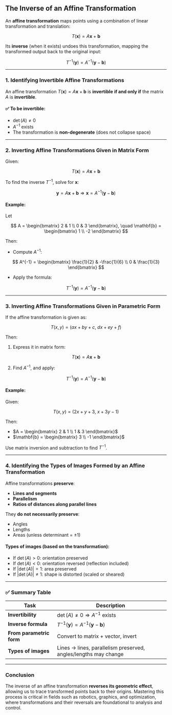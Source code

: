 ## **The Inverse of an Affine Transformation**

An **affine transformation** maps points using a combination of linear transformation and translation:

$$
T(\mathbf{x}) = A\mathbf{x} + \mathbf{b}
$$

Its **inverse** (when it exists) undoes this transformation, mapping the transformed output back to the original input:

$$
T^{-1}(\mathbf{y}) = A^{-1}(\mathbf{y} - \mathbf{b})
$$

---

### **1. Identifying Invertible Affine Transformations**

An affine transformation $`T(\mathbf{x}) = A\mathbf{x} + \mathbf{b}`$ is **invertible** **if and only if** the matrix $`A`$ is **invertible**.

#### ✅ To be invertible:

* $`\det(A) \neq 0`$
* $`A^{-1}`$ exists
* The transformation is **non-degenerate** (does not collapse space)

---

### **2. Inverting Affine Transformations Given in Matrix Form**

Given:

$$
T(\mathbf{x}) = A\mathbf{x} + \mathbf{b}
$$

To find the inverse $`T^{-1}`$, solve for $`\mathbf{x}`$:

$$
\mathbf{y} = A\mathbf{x} + \mathbf{b} \Rightarrow \mathbf{x} = A^{-1}(\mathbf{y} - \mathbf{b})
$$

#### **Example:**

Let

$$
A = \begin{bmatrix} 2 & 1 \\ 0 & 3 \end{bmatrix}, \quad \mathbf{b} = \begin{bmatrix} 1 \\ -2 \end{bmatrix}
$$

Then:

* Compute $`A^{-1}`$:

$$
A^{-1} = \begin{bmatrix} \frac{1}{2} & -\frac{1}{6} \\ 0 & \frac{1}{3} \end{bmatrix}
$$

* Apply the formula:

$$
T^{-1}(\mathbf{y}) = A^{-1}(\mathbf{y} - \mathbf{b})
$$

---

### **3. Inverting Affine Transformations Given in Parametric Form**

If the affine transformation is given as:

$$
T(x, y) = (ax + by + c,\ dx + ey + f)
$$

Then:

1. Express it in matrix form:

$$
T(\mathbf{x}) = A\mathbf{x} + \mathbf{b}
$$

2. Find $`A^{-1}`$, and apply:

$$
T^{-1}(\mathbf{y}) = A^{-1}(\mathbf{y} - \mathbf{b})
$$

#### **Example:**

Given:

$$
T(x, y) = (2x + y + 3,\ x + 3y - 1)
$$

Then:

* $`A = \begin{bmatrix} 2 & 1 \\ 1 & 3 \end{bmatrix}`$
* $`\mathbf{b} = \begin{bmatrix} 3 \\ -1 \end{bmatrix}`$

Use matrix inversion and subtraction to find $`T^{-1}`$.

---

### **4. Identifying the Types of Images Formed by an Affine Transformation**

Affine transformations **preserve**:

* **Lines and segments**
* **Parallelism**
* **Ratios of distances along parallel lines**

They **do not necessarily preserve**:

* Angles
* Lengths
* Areas (unless determinant = ±1)

#### **Types of images** (based on the transformation):

* If $`\det(A) > 0`$: orientation preserved
* If $`\det(A) < 0`$: orientation reversed (reflection included)
* If $`|\det(A)| = 1`$: area preserved
* If $`|\det(A)| \neq 1`$: shape is distorted (scaled or sheared)

---

### ✅ **Summary Table**

| Task                     | Description                                                     |
| ------------------------ | --------------------------------------------------------------- |
| **Invertibility**        | $`\det(A) \neq 0 \Rightarrow A^{-1}`$ exists                      |
| **Inverse formula**      | $`T^{-1}(\mathbf{y}) = A^{-1}(\mathbf{y} - \mathbf{b})`$          |
| **From parametric form** | Convert to matrix + vector, invert                              |
| **Types of images**      | Lines → lines, parallelism preserved, angles/lengths may change |

---


### **Conclusion**

The inverse of an affine transformation **reverses its geometric effect**, allowing us to trace 
transformed points back to their origins. Mastering this process is critical in fields such as 
robotics, graphics, and optimization, where transformations and their reversals are foundational 
to analysis and control.
